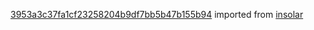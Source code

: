 [3953a3c37fa1cf23258204b9df7bb5b47b155b94](https://github.com/insolar/insolar/commit/3953a3c37fa1cf23258204b9df7bb5b47b155b94) imported from [insolar](https://github.com/insolar/insolar)
